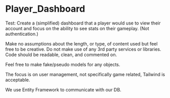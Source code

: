# Player_Dashboard

Test: Create a (simplified) dashboard that a player would use to view their account and focus on the ability to see stats on their gameplay. (Not authentication.)

Make no assumptions about the length, or type, of content used but feel free to be creative. Do not make use of any 3rd party services or libraries. Code should be readable, clean, and commented on.

Feel free to make fake/pseudo models for any objects.

The focus is on user management, not specifically game related, Tailwind is acceptable.

We use Entity Framework to communicate with our DB.
